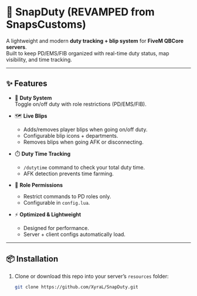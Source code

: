 # 🚨 SnapDuty (REVAMPED from SnapsCustoms)
A lightweight and modern **duty tracking + blip system** for **FiveM QBCore servers**.  
Built to keep PD/EMS/FIB organized with real-time duty status, map visibility, and time tracking.

---

## ✨ Features
- 🔵 **Duty System**  
  Toggle on/off duty with role restrictions (PD/EMS/FIB).  

- 🗺️ **Live Blips**  
  - Adds/removes player blips when going on/off duty.  
  - Configurable blip icons + departments.  
  - Removes blips when going AFK or disconnecting.  

- ⏱️ **Duty Time Tracking**  
  - `/dutytime` command to check your total duty time.  
  - AFK detection prevents time farming.  

- 👮 **Role Permissions**  
  - Restrict commands to PD roles only.  
  - Configurable in `config.lua`.  

- ⚡ **Optimized & Lightweight**  
  - Designed for performance.  
  - Server + client configs automatically load.  

---

## 📦 Installation
1. Clone or download this repo into your server’s `resources` folder:  
   ```bash
   git clone https://github.com/XyraL/SnapDuty.git
